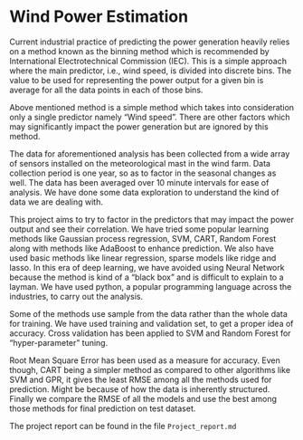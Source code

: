 # Wind Power Estimation

Current industrial practice of predicting the power generation heavily relies on a method known as the binning method which is recommended by International Electrotechnical Commission (IEC). This is a simple approach where the main predictor, i.e., wind speed, is divided into discrete bins. The value to be used for representing the power output for a given bin is average for all the data points in each of those bins. <br>

Above mentioned method is a simple method which takes into consideration
only a single predictor namely “Wind speed”. There are other factors
which may significantly impact the power generation but are ignored by
this method.

The data for aforementioned analysis has been collected from a wide
array of sensors installed on the meteorological mast in the wind farm.
Data collection period is one year, so as to factor in the seasonal
changes as well. The data has been averaged over 10 minute intervals for
ease of analysis. We have done some data exploration to understand the
kind of data we are dealing with.

This project aims to try to factor in the predictors that may impact the
power output and see their correlation. We have tried some popular
learning methods like Gaussian process regression, SVM, CART, Random
Forest along with methods like AdaBoost to enhance prediction. We also
have used basic methods like linear regression, sparse models like ridge
and lasso. In this era of deep learning, we have avoided using Neural
Network because the method is kind of a “black box” and is difficult to
explain to a layman. We have used python, a popular programming language
across the industries, to carry out the analysis.

Some of the methods use sample from the data rather than the whole data
for training. We have used training and validation set, to get a proper
idea of accuracy. Cross validation has been applied to SVM and Random
Forest for “hyper-parameter” tuning.

Root Mean Square Error has been used as a measure for accuracy. Even
though, CART being a simpler method as compared to other algorithms like
SVM and GPR, it gives the least RMSE among all the methods used for
prediction. Might be because of how the data is inherently structured.
Finally we compare the RMSE of all the models and use the best among
those methods for final prediction on test dataset.

The project report can be found in the file `Project_report.md`
